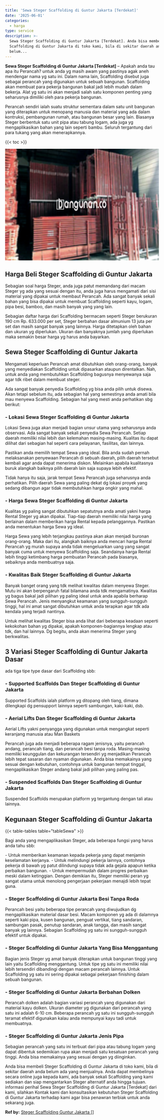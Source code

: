 ```yaml
---
title: 'Sewa Steger Scaffolding di Guntur Jakarta [Terdekat]'
date: '2025-06-01'
categories:
  - harga
type: service
description: >-
  Sewa Steger Scaffolding di Guntur Jakarta [Terdekat]. Anda bisa membeli Steger
  Scaffolding di Guntur Jakarta di toko kami, bila di sekitar daerah anda
  belum...
---
```


**Sewa Steger Scaffolding di Guntur Jakarta \[Terdekat\]** – Apakah anda tau apa itu Perancah? untuk anda yg masih awam yang pastinya agak aneh mendengar nama yg satu ini. Dalam nama lain, Scaffolding disebut juga sebagai perancah yang digunakan untuk sebuah bangunan. Scaffolding akan membuat para pekerja bangunan bakal jadi lebih mudah dalam bekerja. Alat yg satu ini akan menjadi salah satu komponen penting yang seharusnya dimiliki oleh para pekerja bangunan.

Perancah sendiri ialah suatu struktur sementara dalam satu unit bangunan yang diterapkan untuk menopang manusia dan material yang ada dalam kontruksi, pembangunan rumah, atau bangunan besar yang lain. Biasanya Steger berbentuk satu unit pipa atau tabung logam, ada juga yg mengaplikasikan bahan yang lain seperti bambu. Seluruh tergantung dari para tukang yang akan menerapkannya.

{{< toc >}}

![Sewa Steger Scaffolding di Guntur Jakarta [Terdekat]](/images/sewa-scaffolding-steger-09.png)

## Harga Beli Steger Scaffolding di Guntur Jakarta

Sebagian soal harga Steger, anda juga patut memandang dari macam Steger yg ada yang sesuai dengan itu, anda juga harus mengamati dari sisi material yang dipakai untuk membaut Perancah. Ada sangat banyak sekali bahan yang bisa dipakai untuk membuat Scaffolding seperti kayu, logam, pipa besi, bamboo, dan masih banyak yang yang lain.

Sebagian daftar harga dari Scaffolding bermacam seperti Steger berukuran 190 cm Rp. 633.000 per set, Steger berbahan dasar almunium 13 juta per set dan masih sangat banyak yang lainnya. Harga ditetapkan oleh bahan dan ukuran yg diperlukan. Ukuran dan banyaknya jumlah yang diperlukan maka semakin besar harga yg harus anda bayarkan.

## Sewa Steger Scaffolding di Guntur Jakarta

Mengamati keperluan Perancah amat dibutuhkan oleh orang-orang, banyak yang menyediakan Scaffolding untuk dipasarkan ataupun direntalkan. Nah, untuk anda yang membutuhkan Scaffolding bagusnya menyewanya saja agar tdk ribet dalam membuat steger.

Ada sangat banyak penyedia Scaffolding yg bisa anda pilih untuk disewa. Akan tetapi sebelum itu, ada sebagian hal yang semestinya anda amati bila mau menyewa Scaffolding. Sebagian hal yang mesti anda perhatikan sbg berikut:

### \- Lokasi Sewa Steger Scaffolding di Guntur Jakarta

Lokasi Sewa juga akan menjadi bagian unsur utama yang seharusnya anda observasi. Ada sangat banyak sekali penyedia Sewa Perancah. Setiap daerah memiliki nilai lebih dan kelemahan masing-masing. Kualitas itu dapat dilihat dari sebagian hal seperti cara pelayanan, fasilitas, dan lainnya.

Pastikan anda memilih tempat Sewa yang ideal. Bila anda sudah pernah melaksanakan penyewaan Perancah di sebuah daerah, pilih daerah tersebut kembali agar anda dapat menerima diskon. Melainkan apabila kualitasnya buruk alangkah baiknya pilih daerah lain saja supaya lebih efektif.

Tidak hanya itu saja, jarak tempat Sewa Perancah juga seharusnya anda perhatikan. Pilih daerah Sewa yang paling dekat dg lokasi proyek yang sedang dibangun agar tidak membutuhkan harga ongkir yang mahal.

### \- Harga Sewa Steger Scaffolding di Guntur Jakarta

Kualitas yg paling sangat dibutuhkan sepatutnya anda amati yakni harga Rental Steger yg akan dipakai. Tiap-tiap daerah memiliki nilai harga yang berlainan dalam memberikan harga Rental kepada pelanggannya. Pastikan anda menentukan harga Sewa yg ideal.

Harga Sewa yang lebih terjangkau pastinya akan akan menjadi buronan orang-orang. Maka dari itu, alangkah baiknya anda mencari harga Rental Perancah yg murah supaya anda tidak mengeluarkan uang yang sangat banyak cuma untuk menyewa Scaffolding saja. Seandainya harga Rental lebih tinggi ketimbang harga pembuatan Perancah pada biasanya, sebaiknya anda membuatnya saja.

### \- Kwalitas Baik Steger Scaffolding di Guntur Jakarta

Banyak banget orang yang tdk melihat kwalitas dalam menyewa Steger. Mutu ini akan berpengaruh fatal bilamana anda tdk mengamatinya. Kwalitas yg bagus bakal jadi pilihan yg paling ideal untuk anda apabila berharap Sewa Perancah. Jenis menyangkut keamanan yang sungguh-sungguh tinggi, hal ini amat sangat dibutuhkan untuk anda terapkan agar tdk ada kendala yang terjadi nantinya.

Untuk melihat kwalitas Steger bisa anda lihat dari beberapa keadaan seperti kekokohan bahan yg dipakai, apakah komponen-bagiannya lengkap atau tdk, dan hal lainnya. Dg begitu, anda akan menerima Steger yang berkwalitas.

## 3 Variasi Steger Scaffolding di Guntur Jakarta Dasar

ada tiga tipe type dasar dari Scaffolding sbb:

### \- Supported Scaffolds Dan Steger Scaffolding di Guntur Jakarta

Supported Scaffolds ialah platform yg ditopang oleh tiang, dimana dilengkapi dg pensupport lainnya seperti sambungan, kaki-kaki, dsb.

### \- Aerial Lifts Dan Steger Scaffolding di Guntur Jakarta

Aerial Lifts yakni penyangga yang digunakan untuk mengangkat seperti keranjang manusia atau Man Baskets

Perancah juga ada menjadi beberapa ragam jenisnya, yaitu perancah andang, perancah tiang, dan perancah besi tanpa roda. Masing-masing memiliki keunggulan dan kekurangan tersendiri yg menjadikan Perancah lebih tepat sasaran dan nyaman digunakan. Anda bisa memakainya yang sesuai dengan kebutuhan, contohnya untuk bangunan tempat tinggal, mengaplikasikan Steger andang bakal jadi pilihan yang paling pas.

### \- Suspended Scaffolds Dan Steger Scaffolding di Guntur Jakarta

Suspended Scaffolds merupakan platform yg tergantung dengan tali atau lainnya.

## Kegunaan Steger Scaffolding di Guntur Jakarta

{{< table-tables table="tableSewa" >}}

Bagi anda yang mengaplikasikan Steger, ada beberapa fungsi yang harus anda tahu sbb:

\- Untuk memberikan keamanan kepada pekerja yang dapat menjamin keselamatan kerjanya. - Untuk melindungi pekerja lainnya, contohnya pekerja di bawah yg patut dilindungi supaya tidak ada gejala apapun ketika perbaikan bangunan. - Untuk mempermudah dalam progres perbaikan meski dalam ketinggian. Dengan demikian itu, Steger memiliki peran yg sangat utama untuk menolong pengerjaan pekerjaan menajdi lebih tepat guna.

### \- Steger Scaffolding di Guntur Jakarta Besi Tanpa Roda

Perancah besi yaitu beberapa tipe perancah yang diwujudkan dg mengaplikasikan material dasar besi. Macam komponen yg ada di dalamnya seperti kaki pipa, kusen bangunan, penguat vertikal, tiang sandaran, sambungan pasak, penutup sandaran, anak tangga, dan masih sangat banyak yg lainnya. Sebagian Scaffolding yg satu ini sungguh-sungguh efektif untuk dipakai.

### \- Steger Scaffolding di Guntur Jakarta Yang Bisa Menggantung

Bagian jenis Steger yg amat banyak diterapkan untuk bangunan tinggi yang lain yaitu Scaffolding menggantung. Untuk tipe yg satu ini memiliki nilai lebih tersendiri dibandingi dengan macam perancah lainnya. Untuk Scaffolding yg satu ini sering dipakai sebagai pekerjaan finishing dalam sebuah bangunan.

### \- Steger Scaffolding di Guntur Jakarta Berbahan Dolken

Perancah dolken adalah bagian variasi perancah yang digunakan dari material kayu dolken. Ukuran diameter yg digunakan dari perancah yang satu ini adalah 6-10 cm. Beberapa perancah yg satu ini sungguh-sungguh teramat efektif digunakan kalau anda mempunyai kayu tadi untuk membuatnya.

### \- Steger Scaffolding di Guntur Jakarta Jenis Pipa

Sebagian perancah yang satu ini terbuat dari pipa atau tabung logam yang dapat dibentuk sedemikian rupa akan menjadi satu kesatuan perancah yang tinggi. Anda bisa memakainya yang sesuai dengan yg diinginkan.

Anda bisa membeli Steger Scaffolding di Guntur Jakarta di toko kami, bila di sekitar daerah anda belum ada yang menjualnya. Anda dapat membelinya secara online juga kepada kami, ada banyak sekali Scaffolding yang kami sediakan dan siap mengantarkan Steger alternatif anda hingga tujuan. informasi perihal Sewa Steger Scaffolding di Guntur Jakarta \[Terdekat\] dari kami, silahkan Kontak kami dan konsultasikan kebutuhan Steger Scaffolding di Guntur Jakarta terhadap kami agar bisa penawran terbiak untuk anda sekarang juga.

**Ref by:** [Steger Scaffolding Guntur Jakarta []](https://id.wikipedia.org/wiki/Steger)
